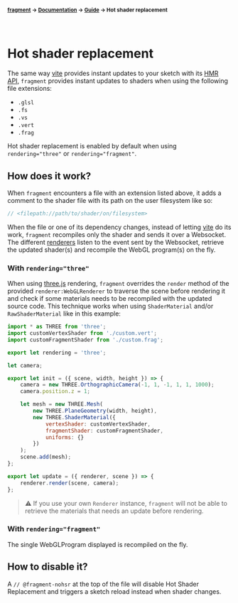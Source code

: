 #### <sup>[fragment](../../README.md) → [Documentation](../README.md) → [Guide](../README.md#guide) → Hot shader replacement</sup>
<br>

# Hot shader replacement

The same way [vite](https://vitejs.dev/) provides instant updates to your sketch with its [HMR API](https://vitejs.dev/guide/features.html#hot-module-replacement), `fragment` provides instant updates to shaders when using the following file extensions:
- `.glsl`
- `.fs`
- `.vs`
- `.vert`
- `.frag`

Hot shader replacement is enabled by default when using `rendering="three"` or `rendering="fragment"`.

## How does it work?

When `fragment` encounters a file with an extension listed above, it adds a comment to the shader file with its path on the user filesystem like so:

```glsl
// <filepath://path/to/shader/on/filesystem>
```

When the file or one of its dependency changes, instead of letting [vite](https://vitejs.dev/) do its work, `fragment` recompiles only the shader and sends it over a Websocket. The different [renderers](../api/renderers.md) listen to the event sent by the Websocket, retrieve the updated shader(s) and recompile the WebGL program(s) on the fly.

### With `rendering="three"`

When using [three.js](https://threejs.org/) rendering, `fragment` overrides the `render` method of the provided `renderer:WebGLRenderer` to traverse the scene before rendering it and check if some materials needs to be recompiled with the updated source code.
This technique works when using `ShaderMaterial` and/or `RawShaderMaterial` like in this example:

```js
import * as THREE from 'three';
import customVertexShader from './custom.vert';
import customFragmentShader from './custom.frag';

export let rendering = 'three';

let camera;

export let init = ({ scene, width, height }) => {
	camera = new THREE.OrthographicCamera(-1, 1, -1, 1, 1, 1000);
  	camera.position.z = 1;

	let mesh = new THREE.Mesh(
		new THREE.PlaneGeometry(width, height),
		new THREE.ShaderMaterial({
			vertexShader: customVertexShader,
			fragmentShader: customFragmentShader,
			uniforms: {}
		})
	);
	scene.add(mesh);
};

export let update = ({ renderer, scene }) => {
	renderer.render(scene, camera);
};
```
> ⚠️ If you use your own `Renderer` instance, `fragment` will not be able to retrieve the materials that needs an update before rendering.

### With `rendering="fragment"`

The single WebGLProgram displayed is recompiled on the fly.

## How to disable it?

A `// @fragment-nohsr` at the top of the file will disable Hot Shader Replacement and triggers a sketch reload instead when shader changes.
